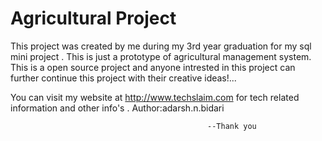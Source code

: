 # Agricultural Project

This project was created by me during my 3rd year graduation for my sql mini project . This is just a prototype of agricultural management system. This is a open source project and anyone intrested in this project can further continue this project with their creative ideas!...

You can visit my website at http://www.techslaim.com for tech related information and other info's .
Author:adarsh.n.bidari


                                                --Thank you
